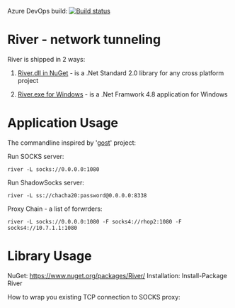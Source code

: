 Azure DevOps build:
[![Build status](https://dev.azure.com/xkit/River/_apis/build/status/River%20CI?branchName=develop)](https://dev.azure.com/xkit/River)

# River - network tunneling
River is shipped in 2 ways:

1) [River.dll in NuGet](https://www.nuget.org/packages/River/) - is a .Net Standard 2.0 library for any cross platform project

2) [River.exe for Windows](https://github.com/gusarov/river/releases) - is a .Net Framwork 4.8 application for Windows

# Application Usage

The commandline inspired by '[gost](https://github.com/ginuerzh/gost)' project:

Run SOCKS server:
```
river -L socks://0.0.0.0:1080
```

Run ShadowSocks server:
```
river -L ss://chacha20:password@0.0.0.0:8338
```

Proxy Chain - a list of forwrders:
```
river -L socks://0.0.0.0:1080 -F socks4://rhop2:1080 -F socks4://10.7.1.1:1080 
```

# Library Usage

NuGet: https://www.nuget.org/packages/River/
Installation: Install-Package River

How to wrap you existing TCP connection to SOCKS proxy:


